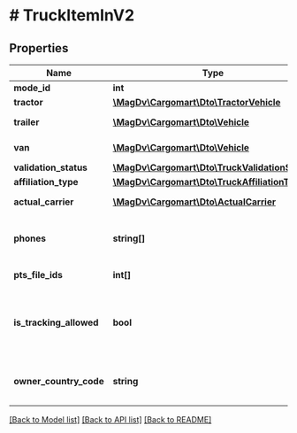 # # TruckItemInV2

## Properties

Name | Type | Description | Notes
------------ | ------------- | ------------- | -------------
**mode_id** | **int** | тип ТС |
**tractor** | [**\MagDv\Cargomart\Dto\TractorVehicle**](TractorVehicle.md) | Данные тягача | [optional]
**trailer** | [**\MagDv\Cargomart\Dto\Vehicle**](Vehicle.md) | Данные прицепа | [optional]
**van** | [**\MagDv\Cargomart\Dto\Vehicle**](Vehicle.md) | Данные фургона | [optional]
**validation_status** | [**\MagDv\Cargomart\Dto\TruckValidationStatus**](TruckValidationStatus.md) |  | [optional]
**affiliation_type** | [**\MagDv\Cargomart\Dto\TruckAffiliationType**](TruckAffiliationType.md) |  | [optional]
**actual_carrier** | [**\MagDv\Cargomart\Dto\ActualCarrier**](ActualCarrier.md) | Фактический перевозчик | [optional]
**phones** | **string[]** | Список телефонов ТС. Не больше 10 номеров. | [optional]
**pts_file_ids** | **int[]** | Идентфикаторы файлов ПТС | [optional]
**is_tracking_allowed** | **bool** | Возможность создавать на машину фильтр на отслеживание заказов | [optional] [default to false]
**owner_country_code** | **string** | Код страны компании фактического перевозчика | [optional]

[[Back to Model list]](../../README.md#models) [[Back to API list]](../../README.md#endpoints) [[Back to README]](../../README.md)
